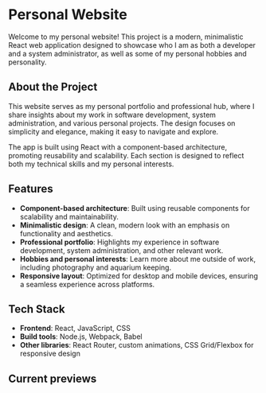 # Personal Website

Welcome to my personal website! This project is a modern, minimalistic React web application designed to showcase who I am as both a developer and a system administrator, as well as some of my personal hobbies and personality.

## About the Project

This website serves as my personal portfolio and professional hub, where I share insights about my work in software development, system administration, and various personal projects. The design focuses on simplicity and elegance, making it easy to navigate and explore.

The app is built using React with a component-based architecture, promoting reusability and scalability. Each section is designed to reflect both my technical skills and my personal interests.

## Features

- **Component-based architecture**: Built using reusable components for scalability and maintainability.
- **Minimalistic design**: A clean, modern look with an emphasis on functionality and aesthetics.
- **Professional portfolio**: Highlights my experience in software development, system administration, and other relevant work.
- **Hobbies and personal interests**: Learn more about me outside of work, including photography and aquarium keeping.
- **Responsive layout**: Optimized for desktop and mobile devices, ensuring a seamless experience across platforms.

## Tech Stack

- **Frontend**: React, JavaScript, CSS
- **Build tools**: Node.js, Webpack, Babel
- **Other libraries**: React Router, custom animations, CSS Grid/Flexbox for responsive design

## Current previews

 
